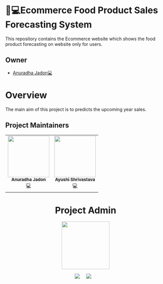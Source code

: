 # 🎯💻Ecommerce Food Product Sales Forecasting System

This repository contains the Ecommerce website which shows the food product forecasting on website only for users.

## Owner

* [Anuradha Jadon💻](https://github.com/Anuradha0501)

# Overview

The main aim of this project is to predicts the upcoming year sales.
 

## Project Maintainers

<table>
  <tbody><tr>
<td align="center"><a href="https://github.com/Anuradha0501">
 <img alt=""src="https://avatars.githubusercontent.com/u/71958796s=400&u=350ae54917050eabf8380816a85c688b955f5d87&v=4" width="130px;"><br><sub><b>
 Anuradha Jadon</b></sub></a><br>💻</td></td>
    <td align="center"><a href="https://github.com/ayushi424"><img alt="" src="https://avatars.githubusercontent.com/u/68391974?v=4" width="130px;"><br><sub><b>
 Ayushi Shrivastava </b></sub></a><br>💻</td></td>
   

</tbody></table>


<h1 align=center> Project Admin </h1>
<p align="center">
  <a href="https://github.com/Anuradha0501"><img src="https://avatars.githubusercontent.com/u/71958796?s=400&u=350ae54917050eabf8380816a85c688b955f5d87&v=4" width=150px height=150px /></a> 
    
<p align="center">
  <a target="_blank"href="https://www.linkedin.com/in/anuradha-jadon-4a5ba61b1/"><img src="https://img.shields.io/badge/linkedin-%230077B5.svg?&style=for-the-badge&logo=linkedin&logoColor=white" /></a>&nbsp;&nbsp;&nbsp;&nbsp;
  <a href="mailto:anujadon0501@gmail.com?subject=Hello%20Harsh,%20From%20Github"><img src="https://img.shields.io/badge/gmail-%23D14836.svg?&style=for-the-badge&logo=gmail&logoColor=white" /></a>&nbsp;&nbsp;&nbsp;&nbsp;
</p>


